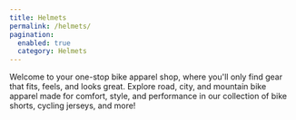 ```yaml
---
title: Helmets
permalink: /helmets/
pagination: 
  enabled: true
  category: Helmets
---
```


Welcome to your one-stop bike apparel shop, where you'll only find gear that fits, feels, and looks great. Explore road, city, and mountain bike apparel made for comfort, style, and performance in our collection of bike shorts, cycling jerseys, and more! 